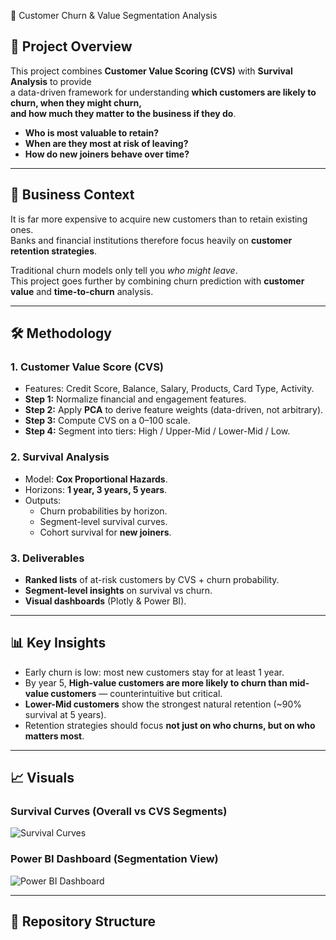 🏦 Customer Churn & Value Segmentation Analysis

## 📌 Project Overview
This project combines **Customer Value Scoring (CVS)** with **Survival Analysis** to provide  
a data-driven framework for understanding **which customers are likely to churn, when they might churn,  
and how much they matter to the business if they do**.

- **Who is most valuable to retain?**  
- **When are they most at risk of leaving?**  
- **How do new joiners behave over time?**

---

## 🎯 Business Context
It is far more expensive to acquire new customers than to retain existing ones.  
Banks and financial institutions therefore focus heavily on **customer retention strategies**.  

Traditional churn models only tell you *who might leave*.  
This project goes further by combining churn prediction with **customer value** and **time-to-churn** analysis.

---

## 🛠 Methodology

### 1. Customer Value Score (CVS)
- Features: Credit Score, Balance, Salary, Products, Card Type, Activity.  
- **Step 1:** Normalize financial and engagement features.  
- **Step 2:** Apply **PCA** to derive feature weights (data-driven, not arbitrary).  
- **Step 3:** Compute CVS on a 0–100 scale.  
- **Step 4:** Segment into tiers: High / Upper-Mid / Lower-Mid / Low.

### 2. Survival Analysis
- Model: **Cox Proportional Hazards**.  
- Horizons: **1 year, 3 years, 5 years**.  
- Outputs:
  - Churn probabilities by horizon.  
  - Segment-level survival curves.  
  - Cohort survival for **new joiners**.  

### 3. Deliverables
- **Ranked lists** of at-risk customers by CVS + churn probability.  
- **Segment-level insights** on survival vs churn.  
- **Visual dashboards** (Plotly & Power BI).  

---

## 📊 Key Insights
- Early churn is low: most new customers stay for at least 1 year.  
- By year 5, **High-value customers are more likely to churn than mid-value customers** — counterintuitive but critical.  
- **Lower-Mid customers** show the strongest natural retention (~90% survival at 5 years).  
- Retention strategies should focus **not just on who churns, but on who matters most**.

---

## 📈 Visuals

### Survival Curves (Overall vs CVS Segments)
![Survival Curves](images/survival_curves.png)

### Power BI Dashboard (Segmentation View)
![Power BI Dashboard](images/powerbi_dashboard.png)

---

## 📂 Repository Structure
